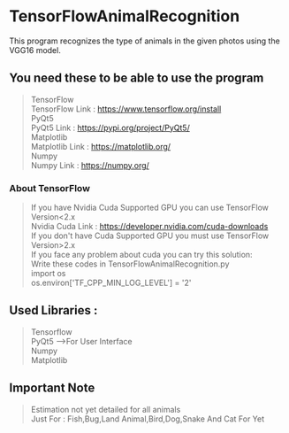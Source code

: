 # TensorFlowAnimalRecognition
This program recognizes the type of animals in the given photos using the VGG16 model.


## You need these to be able to use the program  
>TensorFlow  
>TensorFlow Link : https://www.tensorflow.org/install  
>PyQt5  
>PyQt5 Link : https://pypi.org/project/PyQt5/  
>Matplotlib  
>Matplotlib Link : https://matplotlib.org/  
>Numpy  
>Numpy Link : https://numpy.org/

### About TensorFlow  
> If you have Nvidia Cuda Supported GPU you can use TensorFlow Version<2.x  
> Nvidia Cuda Link : https://developer.nvidia.com/cuda-downloads  
> If you don't have Cuda Supported GPU you must use TensorFlow Version>2.x  
> If you face any problem about cuda you can try this solution:  
> Write these codes in TensorFlowAnimalRecognition.py  
> import os  
> os.environ['TF_CPP_MIN_LOG_LEVEL'] = '2'  

## Used Libraries :  
>Tensorflow  
>PyQt5 -->For User Interface  
>Numpy  
>Matplotlib  

## Important Note  
>Estimation not yet detailed for all animals  
>Just For : Fish,Bug,Land Animal,Bird,Dog,Snake And Cat For Yet
